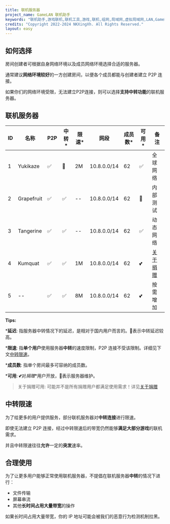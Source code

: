 ```yaml
---
title: 联机服务器
project_name: GameLAN 联机助手
keywords: "联机助手,游戏联机,联机工具,游戏,联机,组网,局域网,虚拟局域网,LAN,GameLAN,MC联机"
credits: "Copyright 2022-2024 NKXingXh. All Rights Reserved."
layout: easy
---
```


## 如何选择

房间创建者可根据自身网络环境以及成员网络环境选择合适的服务器。

通常建议**网络环境较好**的一方创建房间，以便各个成员都能与创建者建立 P2P 连接。

如果你们的网络环境受限，无法建立P2P连接，则可以选择**支持中转功能**的联机服务器。

## 联机服务器

| ID | 名称 | P2P | 中转\* | 限速\* | 网段 | 成员数\* | 可用\* | 备注 |
|----|------|-----|-------|--------|-----|----------|------|-----|
| 1 | Yukikaze | ✅ | 📶 | 2M | 10.8.0.0/14 | 62 | ✅ | 全球网络 |
| 2 | Grapefruit | ✅ | ✅ | -- | 10.8.0.0/14 | 62 | 🔨 | 内部测试 |
| 3 | Tangerine | ✅ | ✅ | -- | 10.8.0.0/14 | 62 | ✅ | 动态网络 |
| 4 | Kumquat | ✅ | ✅ | 1M | 10.8.0.0/14 | 62 | 💕 | [关于捐赠](./sponsor.md) |
| 5 | -- | ✅ | ✅ | 8M | 10.8.0.0/14 | 62 | 💕 | 按需增加 |

**Tips:**

\***延迟**: 指服务器中转情况下的延迟，是相对于国内用户而言的。📶表示中转延迟较高。

\***限速**: 指**单个用户**使用服务器**中转**的速度限制，P2P 连接不受该限制。详细见下文[中转限速](#中转限速)。

\***成员数**: 指单个房间最多可容纳的成员数。

\***可用**: 💕对*捐赠*\*用户开放，🔨表示服务器维护。

> 关于捐赠可用: 可能并不是所有捐赠用户都满足使用需求！详见[关于捐赠](./sponsor.md)

## 中转限速

为了给更多的用户提供服务，部分联机服务器对**中转连接**进行限速。

即使无法建立 P2P 连接，经过中转限速后的带宽仍然能够**满足大部分游戏**的联机需求。

并且中转限速往往**允许**一定的**突发**速率。

## 合理使用

为了让更多用户能够正常使用联机服务器，不提倡在联机服务器**中转**的情况下进行：

 - 文件传输
 - 屏幕串流
 - 其他**长时间占用大量带宽**的操作

如果长时间占用大量带宽，你的 IP 地址可能会被我们的恶意行为检测机制拉黑。

